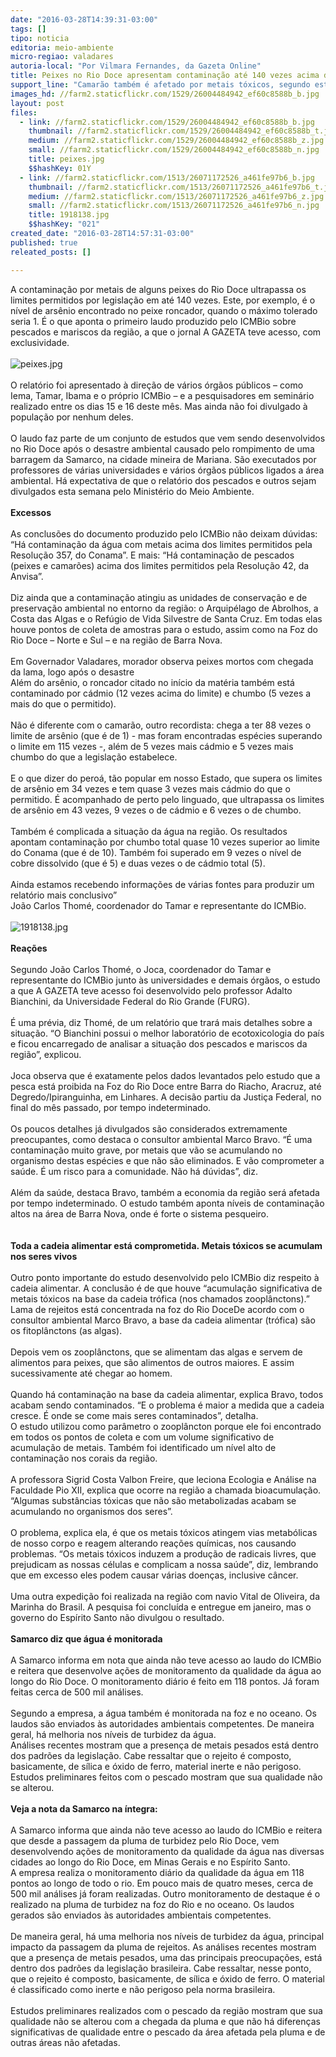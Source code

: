 ```yaml
---
date: "2016-03-28T14:39:31-03:00"
tags: []
tipo: noticia
editoria: meio-ambiente
micro-regiao: valadares
autoria-local: "Por Vilmara Fernandes, da Gazeta Online"
title: Peixes no Rio Doce apresentam contaminação até 140 vezes acima do limite
support_line: "Camarão também é afetado por metais tóxicos, segundo estudo"
images_hd: //farm2.staticflickr.com/1529/26004484942_ef60c8588b_b.jpg
layout: post
files:
  - link: //farm2.staticflickr.com/1529/26004484942_ef60c8588b_b.jpg
    thumbnail: //farm2.staticflickr.com/1529/26004484942_ef60c8588b_t.jpg
    medium: //farm2.staticflickr.com/1529/26004484942_ef60c8588b_z.jpg
    small: //farm2.staticflickr.com/1529/26004484942_ef60c8588b_n.jpg
    title: peixes.jpg
    $$hashKey: 01Y
  - link: //farm2.staticflickr.com/1513/26071172526_a461fe97b6_b.jpg
    thumbnail: //farm2.staticflickr.com/1513/26071172526_a461fe97b6_t.jpg
    medium: //farm2.staticflickr.com/1513/26071172526_a461fe97b6_z.jpg
    small: //farm2.staticflickr.com/1513/26071172526_a461fe97b6_n.jpg
    title: 1918138.jpg
    $$hashKey: "021"
created_date: "2016-03-28T14:57:31-03:00"
published: true
releated_posts: []

---
```

<div>A contamina&ccedil;&atilde;o por metais de alguns peixes do Rio Doce ultrapassa os limites permitidos por legisla&ccedil;&atilde;o em at&eacute; 140 vezes. Este, por exemplo, &eacute; o n&iacute;vel de ars&ecirc;nio encontrado no peixe roncador, quando o m&aacute;ximo tolerado seria 1. &Eacute; o que aponta o primeiro laudo produzido pelo ICMBio sobre pescados e mariscos da regi&atilde;o, a que o jornal A GAZETA teve acesso, com exclusividade.</div>

<div>&nbsp;</div>

<div><img alt="peixes.jpg" src="//farm2.staticflickr.com/1529/26004484942_ef60c8588b_b.jpg" /></div>

<div>&nbsp;</div>

<div>O relat&oacute;rio foi apresentado &agrave; dire&ccedil;&atilde;o de v&aacute;rios &oacute;rg&atilde;os p&uacute;blicos &ndash; como Iema, Tamar, Ibama e o pr&oacute;prio ICMBio &ndash; e a pesquisadores em semin&aacute;rio realizado entre os dias 15 e 16 deste m&ecirc;s. Mas ainda n&atilde;o foi divulgado &agrave; popula&ccedil;&atilde;o por nenhum deles.</div>

<div>&nbsp;</div>

<div>O laudo faz parte de um conjunto de estudos que vem sendo desenvolvidos no Rio Doce ap&oacute;s o desastre ambiental causado pelo rompimento de uma barragem da Samarco, na cidade mineira de Mariana. S&atilde;o executados por professores de v&aacute;rias universidades e v&aacute;rios &oacute;rg&atilde;os p&uacute;blicos ligados a &aacute;rea ambiental. H&aacute; expectativa de que o relat&oacute;rio dos pescados e outros sejam divulgados esta semana pelo Minist&eacute;rio do Meio Ambiente.</div>

<div>&nbsp;</div>

<div><strong>Excessos</strong></div>

<div>&nbsp;</div>

<div>As conclus&otilde;es do documento produzido pelo ICMBio n&atilde;o deixam d&uacute;vidas: &ldquo;H&aacute; contamina&ccedil;&atilde;o da &aacute;gua com metais acima dos limites permitidos pela Resolu&ccedil;&atilde;o 357, do Conama&rdquo;. E mais: &ldquo;H&aacute; contamina&ccedil;&atilde;o de pescados (peixes e camar&otilde;es) acima dos limites permitidos pela Resolu&ccedil;&atilde;o 42, da Anvisa&rdquo;.</div>

<div>&nbsp;</div>

<div>Diz ainda que a contamina&ccedil;&atilde;o atingiu as unidades de conserva&ccedil;&atilde;o e de preserva&ccedil;&atilde;o ambiental no entorno da regi&atilde;o: o Arquip&eacute;lago de Abrolhos, a Costa das Algas e o Ref&uacute;gio de Vida Silvestre de Santa Cruz. Em todas elas houve pontos de coleta de amostras para o estudo, assim como na Foz do Rio Doce &ndash; Norte e Sul &ndash; e na regi&atilde;o de Barra Nova.</div>

<div>&nbsp;</div>

<div>Em Governador Valadares, morador observa peixes mortos com chegada da lama, logo ap&oacute;s o desastre &nbsp;</div>

<div>Al&eacute;m do ars&ecirc;nio, o roncador citado no in&iacute;cio da mat&eacute;ria tamb&eacute;m est&aacute; contaminado por c&aacute;dmio (12 vezes acima do limite) e chumbo (5 vezes a mais do que o permitido).</div>

<div>&nbsp;</div>

<div>N&atilde;o &eacute; diferente com o camar&atilde;o, outro recordista: chega a ter 88 vezes o limite de ars&ecirc;nio (que &eacute; de 1) - mas foram encontradas esp&eacute;cies superando o limite em 115 vezes -, al&eacute;m de 5 vezes mais c&aacute;dmio e 5 vezes mais chumbo do que a legisla&ccedil;&atilde;o estabelece.</div>

<div>&nbsp;</div>

<div>E o que dizer do pero&aacute;, t&atilde;o popular em nosso Estado, que supera os limites de ars&ecirc;nio em 34 vezes e tem quase 3 vezes mais c&aacute;dmio do que o permitido. &Eacute; acompanhado de perto pelo linguado, que ultrapassa os limites de ars&ecirc;nio em 43 vezes, 9 vezes o de c&aacute;dmio e 6 vezes o de chumbo.</div>

<div>&nbsp;</div>

<div>Tamb&eacute;m &eacute; complicada a situa&ccedil;&atilde;o da &aacute;gua na regi&atilde;o. Os resultados apontam contamina&ccedil;&atilde;o por chumbo total quase 10 vezes superior ao limite do Conama (que &eacute; de 10). Tamb&eacute;m foi superado em 9 vezes o n&iacute;vel de cobre dissolvido (que &eacute; 5) e duas vezes o de c&aacute;dmio total (5).</div>

<div>&nbsp;</div>

<div>Ainda estamos recebendo informa&ccedil;&otilde;es de v&aacute;rias fontes para produzir um relat&oacute;rio mais conclusivo&rdquo;</div>

<div>Jo&atilde;o Carlos Thom&eacute;, coordenador do Tamar e representante do ICMBio.</div>

<div>&nbsp;</div>

<div><img alt="1918138.jpg" src="//farm2.staticflickr.com/1513/26071172526_a461fe97b6_b.jpg" /></div>

<div>&nbsp;</div>

<div><strong>Rea&ccedil;&otilde;es</strong></div>

<div>&nbsp;</div>

<div>Segundo Jo&atilde;o Carlos Thom&eacute;, o Joca, coordenador do Tamar e representante do ICMBio junto &agrave;s universidades e demais &oacute;rg&atilde;os, o estudo a que A GAZETA teve acesso foi desenvolvido pelo professor Adalto Bianchini, da Universidade Federal do Rio Grande (FURG).</div>

<div>&nbsp;</div>

<div>&Eacute; uma pr&eacute;via, diz Thom&eacute;, de um relat&oacute;rio que trar&aacute; mais detalhes sobre a situa&ccedil;&atilde;o. &ldquo;O Bianchini possui o melhor laborat&oacute;rio de ecotoxicologia do pa&iacute;s e ficou encarregado de analisar a situa&ccedil;&atilde;o dos pescados e mariscos da regi&atilde;o&rdquo;, explicou.</div>

<div>&nbsp;</div>

<div>Joca observa que &eacute; exatamente pelos dados levantados pelo estudo que a pesca est&aacute; proibida na Foz do Rio Doce entre Barra do Riacho, Aracruz, at&eacute; Degredo/Ipiranguinha, em Linhares. A decis&atilde;o partiu da Justi&ccedil;a Federal, no final do m&ecirc;s passado, por tempo indeterminado.</div>

<div>&nbsp;</div>

<div>Os poucos detalhes j&aacute; divulgados s&atilde;o considerados extremamente preocupantes, como destaca o consultor ambiental Marco Bravo. &ldquo;&Eacute; uma contamina&ccedil;&atilde;o muito grave, por metais que v&atilde;o se acumulando no organismo destas esp&eacute;cies e que n&atilde;o s&atilde;o eliminados. E v&atilde;o comprometer a sa&uacute;de. &Eacute; um risco para a comunidade. N&atilde;o h&aacute; d&uacute;vidas&rdquo;, diz.</div>

<div>&nbsp;</div>

<div>Al&eacute;m da sa&uacute;de, destaca Bravo, tamb&eacute;m a economia da regi&atilde;o ser&aacute; afetada por tempo indeterminado. O estudo tamb&eacute;m aponta n&iacute;veis de contamina&ccedil;&atilde;o altos na &aacute;rea de Barra Nova, onde &eacute; forte o sistema pesqueiro.</div>

<div>&nbsp;</div>

<div>&nbsp;</div>

<div><strong>Toda a cadeia alimentar est&aacute; comprometida.&nbsp;Metais t&oacute;xicos se acumulam nos seres vivos</strong></div>

<div>&nbsp;</div>

<div>Outro ponto importante do estudo desenvolvido pelo ICMBio diz respeito &agrave; cadeia alimentar. A conclus&atilde;o &eacute; de que houve &ldquo;acumula&ccedil;&atilde;o significativa de metais t&oacute;xicos na base da cadeia tr&oacute;fica (nos chamados zoopl&acirc;nctons).&rdquo;</div>

<div>Lama de rejeitos est&aacute; concentrada na foz do Rio DoceDe acordo com o consultor ambiental Marco Bravo, a base da cadeia alimentar (tr&oacute;fica) s&atilde;o os fitopl&acirc;nctons (as algas).</div>

<div>&nbsp;</div>

<div>Depois vem os zoopl&acirc;nctons, que se alimentam das algas e servem de alimentos para peixes, que s&atilde;o alimentos de outros maiores. E assim sucessivamente at&eacute; chegar ao homem.</div>

<div>&nbsp;</div>

<div>Quando h&aacute; contamina&ccedil;&atilde;o na base da cadeia alimentar, explica Bravo, todos acabam sendo contaminados. &ldquo;E o problema &eacute; maior a medida que a cadeia cresce. &Eacute; onde se come mais seres contaminados&rdquo;, detalha.</div>

<div>O estudo utilizou como par&acirc;metro o zoopl&acirc;ncton porque ele foi encontrado em todos os pontos de coleta e com um volume significativo de acumula&ccedil;&atilde;o de metais. Tamb&eacute;m foi identificado um n&iacute;vel alto de contamina&ccedil;&atilde;o nos corais da regi&atilde;o.</div>

<div>&nbsp;</div>

<div>A professora Sigrid Costa Valbon Freire, que leciona Ecologia e An&aacute;lise na Faculdade Pio XII, explica que ocorre na regi&atilde;o a chamada bioacumula&ccedil;&atilde;o. &ldquo;Algumas subst&acirc;ncias t&oacute;xicas que n&atilde;o s&atilde;o metabolizadas acabam se acumulando no organismos dos seres&rdquo;.</div>

<div>&nbsp;</div>

<div>O problema, explica ela, &eacute; que os metais t&oacute;xicos atingem vias metab&oacute;licas de nosso corpo e reagem alterando rea&ccedil;&otilde;es qu&iacute;micas, nos causando problemas. &ldquo;Os metais t&oacute;xicos induzem a produ&ccedil;&atilde;o de radicais livres, que prejudicam as nossas c&eacute;lulas e complicam a nossa sa&uacute;de&rdquo;, diz, lembrando que em excesso eles podem causar v&aacute;rias doen&ccedil;as, inclusive c&acirc;ncer.</div>

<div>&nbsp;</div>

<div>Uma outra expedi&ccedil;&atilde;o foi realizada na regi&atilde;o com navio Vital de Oliveira, da Marinha do Brasil. A pesquisa foi conclu&iacute;da e entregue em janeiro, mas o governo do Esp&iacute;rito Santo n&atilde;o divulgou o resultado.</div>

<div>&nbsp;</div>

<div><strong>Samarco diz que &aacute;gua &eacute; monitorada</strong></div>

<div>&nbsp;</div>

<div>A Samarco informa em nota que ainda n&atilde;o teve acesso ao laudo do ICMBio e reitera que desenvolve a&ccedil;&otilde;es de monitoramento da qualidade da &aacute;gua ao longo do Rio Doce. O monitoramento di&aacute;rio &eacute; feito em 118 pontos. J&aacute; foram feitas cerca de 500 mil an&aacute;lises.</div>

<div>&nbsp;</div>

<div>Segundo a empresa, a &aacute;gua tamb&eacute;m &eacute; monitorada na foz e no oceano. Os laudos s&atilde;o enviados &agrave;s autoridades ambientais competentes. De maneira geral, h&aacute; melhoria nos n&iacute;veis de turbidez da &aacute;gua.</div>

<div>An&aacute;lises recentes mostram que a presen&ccedil;a de metais pesados est&aacute; dentro dos padr&otilde;es da legisla&ccedil;&atilde;o. Cabe ressaltar que o rejeito &eacute; composto, basicamente, de s&iacute;lica e &oacute;xido de ferro, material inerte e n&atilde;o perigoso. Estudos preliminares feitos com o pescado mostram que sua qualidade n&atilde;o se alterou.</div>

<div>&nbsp;</div>

<div><strong>Veja a nota da Samarco na &iacute;ntegra:</strong></div>

<div>&nbsp;</div>

<div>A Samarco informa que ainda n&atilde;o teve acesso ao laudo do ICMBio e reitera que desde a passagem da pluma de turbidez pelo Rio Doce, vem desenvolvendo a&ccedil;&otilde;es de monitoramento da qualidade da &aacute;gua nas diversas cidades ao longo do Rio Doce, em Minas Gerais e no Esp&iacute;rito Santo.</div>

<div>A empresa realiza o monitoramento di&aacute;rio da qualidade da &aacute;gua em 118 pontos ao longo de todo o rio. Em pouco mais de quatro meses, cerca de 500 mil an&aacute;lises j&aacute; foram realizadas. Outro monitoramento de destaque &eacute; o realizado na pluma de turbidez na foz do Rio e no oceano. Os laudos gerados s&atilde;o enviados &agrave;s autoridades ambientais competentes.</div>

<div>&nbsp;</div>

<div>De maneira geral, h&aacute; uma melhoria nos n&iacute;veis de turbidez da &aacute;gua, principal impacto da passagem da pluma de rejeitos. As an&aacute;lises recentes mostram que a presen&ccedil;a de metais pesados, uma das principais preocupa&ccedil;&otilde;es, est&aacute; dentro dos padr&otilde;es da legisla&ccedil;&atilde;o brasileira. Cabe ressaltar, nesse ponto, que o rejeito &eacute; composto, basicamente, de s&iacute;lica e &oacute;xido de ferro. O material &eacute; classificado como inerte e n&atilde;o perigoso pela norma brasileira.</div>

<div>&nbsp;</div>

<div>Estudos preliminares realizados com o pescado da regi&atilde;o mostram que sua qualidade n&atilde;o se alterou com a chegada da pluma e que n&atilde;o h&aacute; diferen&ccedil;as significativas de qualidade entre o pescado da &aacute;rea afetada pela pluma e de outras &aacute;reas n&atilde;o afetadas.</div>
